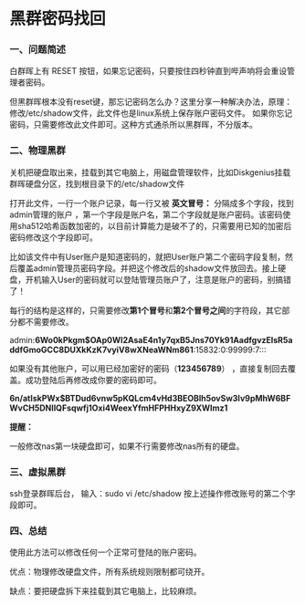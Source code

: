 # 黑群密码找回

### 一、问题简述

白群晖上有 RESET 按钮，如果忘记密码，只要按住四秒钟直到哔声响将会重设管理者密码。

但黑群晖根本没有reset键，那忘记密码怎么办？这里分享一种解决办法，原理：修改/etc/shadow文件，此文件也是linux系统上保存账户密码文件。 如果你忘记密码，只需要修改此文件即可。这种方式通杀所以黑群晖，不分版本。



### 二、物理黑群

关机把硬盘取出来，挂载到其它电脑上，用磁盘管理软件，比如Diskgenius挂载群晖硬盘分区，找到根目录下的/etc/shadow文件

打开此文件，一行一个账户记录，每一行又被  **英文冒号：** 分隔成多个字段，找到admin管理的账户 ，第一个字段是账户名，第二个字段就是账户密码。该密码使用sha512哈希函数加密的，以目前计算能力是破不了的，只需要用已知的加密后密码修改这个字段即可。

比如该文件中有User账户是知道密码的，就把User账户第二个密码字段复制，然后覆盖admin管理员密码字段。并把这个修改后的shadow文件放回去。接上硬盘，开机输入User的密码就可以登陆管理员账户了，注意是账户的密码，别搞错了！

每行的结构是这样的，只需要修改**第1个冒号**和**第2个冒号之间**的字符段，其它部分都不需要修改。

admin:**$6$Wo0kPkgm$OAp0Wl2AsaE4n1y7qxB5Jns70Yk91AadfgvzElsR5addfGmoGCC8DUXkKzK7vyiV8wXNeaWNm861**:15832:0:99999:7:::

如果没有其他账户，可以用已经加密好的密码（**123456789**） ，直接复制回去覆盖。成功登陆后再修改成你要的密码即可。

**$6$n/atIskPWx$BTDud6vnw5pKQLcm4vHd3BEOBlh5ovSw3Iv9pMhW6BFWvCH5DNIIQFsqwfj1Oxi4WeexYfmHFPHHxyZ9XWImz1**

**提醒：**

一般修改nas第一块硬盘即可，如果不行需要修改nas所有的硬盘。



### 三、虚拟黑群

ssh登录群晖后台， 输入：sudo vi /etc/shadow  按上述操作修改账号的第二个字段即可。

 

### 四、总结

使用此方法可以修改任何一个正常可登陆的账户密码。

优点：物理修改硬盘文件，所有系统规则限制都可绕开。

缺点：要把硬盘拆下来挂载到其它电脑上，比较麻烦。

